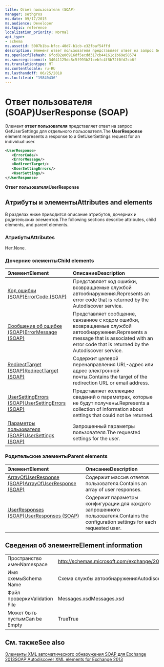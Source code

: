 ```yaml
---
title: Ответ пользователя (SOAP)
manager: sethgros
ms.date: 09/17/2015
ms.audience: Developer
ms.topic: reference
localization_priority: Normal
api_type:
- schema
ms.assetid: 5007b1ba-bfcc-40d7-b1cb-e32fbaf54ffd
description: Элемент ответ пользователя представляет ответ на запрос GetUserSettings для отдельного пользователя.
ms.openlocfilehash: 6fcd82e06916df5acdd317cb44161c1b69e58574
ms.sourcegitcommit: 34041125dc8c5f993b21cebfc4f8b72f0fd2cb6f
ms.translationtype: MT
ms.contentlocale: ru-RU
ms.lasthandoff: 06/25/2018
ms.locfileid: "19840436"
---
```

# <a name="userresponse-soap"></a><span data-ttu-id="08a86-103">Ответ пользователя (SOAP)</span><span class="sxs-lookup"><span data-stu-id="08a86-103">UserResponse (SOAP)</span></span>

<span data-ttu-id="08a86-104">Элемент **ответ пользователя** представляет ответ на запрос GetUserSettings для отдельного пользователя.</span><span class="sxs-lookup"><span data-stu-id="08a86-104">The **UserResponse** element represents a response to a GetUserSettings request for an individual user.</span></span> 
  
```XML
<UserResponse>
   <ErrorCode/>
   <ErrorMessage/>
   <RedirectTarget/>
   <UserSettingErrors/>
   <UserSettings/>
</UserResponse>
```

 <span data-ttu-id="08a86-105">**Ответ пользователя**</span><span class="sxs-lookup"><span data-stu-id="08a86-105">**UserResponse**</span></span>
## <a name="attributes-and-elements"></a><span data-ttu-id="08a86-106">Атрибуты и элементы</span><span class="sxs-lookup"><span data-stu-id="08a86-106">Attributes and elements</span></span>

<span data-ttu-id="08a86-107">В разделах ниже приводится описание атрибутов, дочерних и родительских элементов.</span><span class="sxs-lookup"><span data-stu-id="08a86-107">The following sections describe attributes, child elements, and parent elements.</span></span>
  
### <a name="attributes"></a><span data-ttu-id="08a86-108">Атрибуты</span><span class="sxs-lookup"><span data-stu-id="08a86-108">Attributes</span></span>

<span data-ttu-id="08a86-109">Нет.</span><span class="sxs-lookup"><span data-stu-id="08a86-109">None.</span></span>
  
### <a name="child-elements"></a><span data-ttu-id="08a86-110">Дочерние элементы</span><span class="sxs-lookup"><span data-stu-id="08a86-110">Child elements</span></span>

|<span data-ttu-id="08a86-111">**Элемент**</span><span class="sxs-lookup"><span data-stu-id="08a86-111">**Element**</span></span>|<span data-ttu-id="08a86-112">**Описание**</span><span class="sxs-lookup"><span data-stu-id="08a86-112">**Description**</span></span>|
|:-----|:-----|
|[<span data-ttu-id="08a86-113">Код ошибки (SOAP)</span><span class="sxs-lookup"><span data-stu-id="08a86-113">ErrorCode (SOAP)</span></span>](errorcode-soap.md) <br/> |<span data-ttu-id="08a86-114">Представляет код ошибки, возвращаемые службой автообнаружения.</span><span class="sxs-lookup"><span data-stu-id="08a86-114">Represents an error code that is returned by the Autodiscover service.</span></span>  <br/> |
|[<span data-ttu-id="08a86-115">Сообщение об ошибке (SOAP)</span><span class="sxs-lookup"><span data-stu-id="08a86-115">ErrorMessage (SOAP)</span></span>](errormessage-soap.md) <br/> |<span data-ttu-id="08a86-116">Представляет сообщение, связанное с кодом ошибки, возвращаемые службой автообнаружения.</span><span class="sxs-lookup"><span data-stu-id="08a86-116">Represents a message that is associated with an error code that is returned by the Autodiscover service.</span></span>  <br/> |
|[<span data-ttu-id="08a86-117">RedirectTarget (SOAP)</span><span class="sxs-lookup"><span data-stu-id="08a86-117">RedirectTarget (SOAP)</span></span>](redirecttarget-soap.md) <br/> |<span data-ttu-id="08a86-118">Содержит целевой перенаправления URL-адрес или адрес электронной почты.</span><span class="sxs-lookup"><span data-stu-id="08a86-118">Contains the target of the redirection URL or email address.</span></span>  <br/> |
|[<span data-ttu-id="08a86-119">UserSettingErrors (SOAP)</span><span class="sxs-lookup"><span data-stu-id="08a86-119">UserSettingErrors (SOAP)</span></span>](usersettingerrors-soap.md) <br/> |<span data-ttu-id="08a86-120">Представляет коллекцию сведений о параметрах, которые не будут получены.</span><span class="sxs-lookup"><span data-stu-id="08a86-120">Represents a collection of information about settings that could not be returned.</span></span>  <br/> |
|[<span data-ttu-id="08a86-121">Параметры пользователя (SOAP)</span><span class="sxs-lookup"><span data-stu-id="08a86-121">UserSettings (SOAP)</span></span>](usersettings-soap.md) <br/> |<span data-ttu-id="08a86-122">Запрошенный параметры пользователя.</span><span class="sxs-lookup"><span data-stu-id="08a86-122">The requested settings for the user.</span></span>  <br/> |
   
### <a name="parent-elements"></a><span data-ttu-id="08a86-123">Родительские элементы</span><span class="sxs-lookup"><span data-stu-id="08a86-123">Parent elements</span></span>

|<span data-ttu-id="08a86-124">**Элемент**</span><span class="sxs-lookup"><span data-stu-id="08a86-124">**Element**</span></span>|<span data-ttu-id="08a86-125">**Описание**</span><span class="sxs-lookup"><span data-stu-id="08a86-125">**Description**</span></span>|
|:-----|:-----|
|[<span data-ttu-id="08a86-126">ArrayOfUserResponse (SOAP)</span><span class="sxs-lookup"><span data-stu-id="08a86-126">ArrayOfUserResponse (SOAP)</span></span>](arrayofuserresponse-soap.md) <br/> |<span data-ttu-id="08a86-127">Содержит массив ответов пользователя.</span><span class="sxs-lookup"><span data-stu-id="08a86-127">Contains an array of user responses.</span></span>  <br/> |
|[<span data-ttu-id="08a86-128">UserResponses (SOAP)</span><span class="sxs-lookup"><span data-stu-id="08a86-128">UserResponses (SOAP)</span></span>](userresponses-soap.md) <br/> |<span data-ttu-id="08a86-129">Содержит параметры конфигурации для каждого запрошенного пользователя.</span><span class="sxs-lookup"><span data-stu-id="08a86-129">Contains the configuration settings for each requested user.</span></span>  <br/> |
   
## <a name="element-information"></a><span data-ttu-id="08a86-130">Сведения об элементе</span><span class="sxs-lookup"><span data-stu-id="08a86-130">Element information</span></span>

|||
|:-----|:-----|
|<span data-ttu-id="08a86-131">Пространство имен</span><span class="sxs-lookup"><span data-stu-id="08a86-131">Namespace</span></span>  <br/> |http://schemas.microsoft.com/exchange/2010/Autodiscover  <br/> |
|<span data-ttu-id="08a86-132">Имя схемы</span><span class="sxs-lookup"><span data-stu-id="08a86-132">Schema Name</span></span>  <br/> |<span data-ttu-id="08a86-133">Схема службы автообнаружения</span><span class="sxs-lookup"><span data-stu-id="08a86-133">Autodiscover schema</span></span>  <br/> |
|<span data-ttu-id="08a86-134">Файл проверки</span><span class="sxs-lookup"><span data-stu-id="08a86-134">Validation File</span></span>  <br/> |<span data-ttu-id="08a86-135">Messages.xsd</span><span class="sxs-lookup"><span data-stu-id="08a86-135">Messages.xsd</span></span>  <br/> |
|<span data-ttu-id="08a86-136">Может быть пустым</span><span class="sxs-lookup"><span data-stu-id="08a86-136">Can be Empty</span></span>  <br/> |<span data-ttu-id="08a86-137">True</span><span class="sxs-lookup"><span data-stu-id="08a86-137">True</span></span>  <br/> |
   
## <a name="see-also"></a><span data-ttu-id="08a86-138">См. также</span><span class="sxs-lookup"><span data-stu-id="08a86-138">See also</span></span>



[<span data-ttu-id="08a86-139">Элементы XML автоматического обнаружения SOAP для Exchange 2013</span><span class="sxs-lookup"><span data-stu-id="08a86-139">SOAP Autodiscover XML elements for Exchange 2013</span></span>](soap-autodiscover-xml-elements-for-exchange-2013.md)

